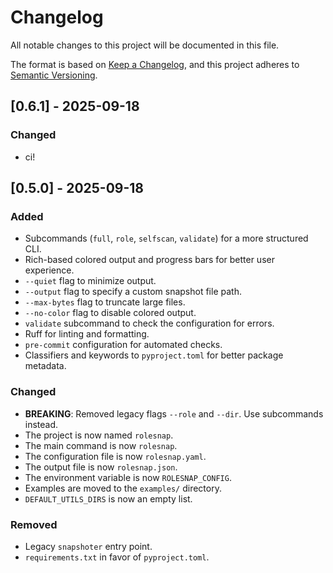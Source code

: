 # Changelog

All notable changes to this project will be documented in this file.

The format is based on [Keep a Changelog](https://keepachangelog.com/en/1.0.0/),
and this project adheres to [Semantic Versioning](https://semver.org/spec/v2.0.0.html).

## [0.6.1] - 2025-09-18

### Changed

- ci! 
  
## [0.5.0] - 2025-09-18

### Added

- Subcommands (`full`, `role`, `selfscan`, `validate`) for a more structured CLI.
- Rich-based colored output and progress bars for better user experience.
- `--quiet` flag to minimize output.
- `--output` flag to specify a custom snapshot file path.
- `--max-bytes` flag to truncate large files.
- `--no-color` flag to disable colored output.
- `validate` subcommand to check the configuration for errors.
- Ruff for linting and formatting.
- `pre-commit` configuration for automated checks.
- Classifiers and keywords to `pyproject.toml` for better package metadata.

### Changed

- **BREAKING**: Removed legacy flags `--role` and `--dir`. Use subcommands instead.
- The project is now named `rolesnap`.
- The main command is now `rolesnap`.
- The configuration file is now `rolesnap.yaml`.
- The output file is now `rolesnap.json`.
- The environment variable is now `ROLESNAP_CONFIG`.
- Examples are moved to the `examples/` directory.
- `DEFAULT_UTILS_DIRS` is now an empty list.

### Removed

- Legacy `snapshoter` entry point.
- `requirements.txt` in favor of `pyproject.toml`.
